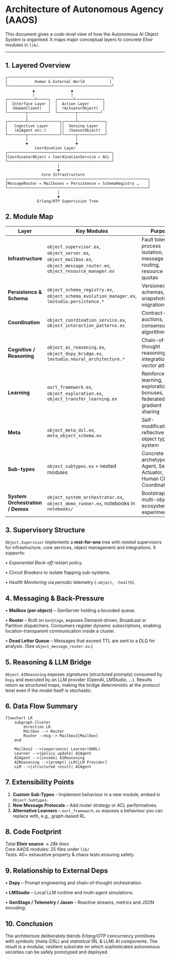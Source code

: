# Architecture of Autonomous Agency (AAOS)

This document gives a *code-level* view of how the Autonomous AI Object System is organised.  It maps major conceptual layers to concrete Elixir modules in `lib/`.

---

## 1. Layered Overview

```
┌──────────────────────────────────────────────┐
│            Human & External World           │
└──────────────────────────────────────────────┘
            ▲                ▲
            │                │
┌────────────┴─────┐  ┌───────┴────────────┐
│  Interface Layer │  │  Action Layer      │
│  (HumanClient)   │  │  (ActuatorObject)  │
└────────┬─────────┘  └────────┬──────────┘
         │                     │
┌────────┴──────────────┐┌─────┴────────────┐
│   Cognitive Layer     ││  Sensing Layer   │
│   (AIAgent etc.)      ││  (SensorObject)  │
└────────┬──────────────┘└─────┬────────────┘
         │                     │
         ▼                     ▼
             Coordination Layer
┌──────────────────────────────────────────────┐
│CoordinatorObject ▸ CoordinationService ▸ ACL │
└──────────────────────────────────────────────┘
                       │
                       ▼
                Core Infrastructure
┌──────────────────────────────────────────────────────────────┐
│MessageRouter ▸ Mailboxes ▸ Persistence ▸ SchemaRegistry …    │
└──────────────────────────────────────────────────────────────┘
                       │
                       ▼
              Erlang/OTP Supervision Tree

```


## 2. Module Map

| Layer | Key Modules | Purpose |
|-------|-------------|---------|
| **Infrastructure** | `object_supervisor.ex`, `object_server.ex`, `object_mailbox.ex`, `object_message_router.ex`, `object_resource_manager.ex` | Fault tolerance, process isolation, message routing, resource quotas |
| **Persistence & Schema** | `object_schema_registry.ex`, `object_schema_evolution_manager.ex`, `lmstudio.persistence.*` | Versioned schemas, state snapshots, hot migrations |
| **Coordination** | `object_coordination_service.ex`, `object_interaction_patterns.ex` | Contract-net, auctions, consensus algorithms |
| **Cognitive / Reasoning** | `object_ai_reasoning.ex`, `object_dspy_bridge.ex`, `lmstudio.neural_architecture.*` | Chain-of-thought reasoning, LLM integration, vector attention |
| **Learning** | `oorl_framework.ex`, `object_exploration.ex`, `object_transfer_learning.ex` | Reinforcement learning, exploration bonuses, federated gradient sharing |
| **Meta** | `object_meta_dsl.ex`, `meta_object_schema.ex` | Self-modification, reflective DSL, object type system |
| **Sub-types** | `object_subtypes.ex` + nested modules | Concrete archetypes (AI Agent, Sensor, Actuator, Human Client, Coordinator) |
| **System Orchestration / Demos** | `object_system_orchestrator.ex`, `object_demo_runner.ex`, notebooks in `notebooks/` | Bootstraps multi-object ecosystems for experimentation |


## 3. Supervisory Structure

`Object.Supervisor` implements a **rest-for-one** tree with nested supervisors for infrastructure, core services, object management and integrations.  It supports:

• *Exponential Back-off* restart policy.

• *Circuit Breakers* to isolate flapping sub-systems.

• *Health Monitoring* via periodic telemetry (`:object, :health`).


## 4. Messaging & Back-Pressure

• **Mailbox (per object)** – GenServer holding a bounded queue.

• **Router** – Built on `GenStage`, exposes Demand-driven, Broadcast or Partition dispatchers.  Consumers register dynamic subscriptions, enabling location-transparent communication inside a cluster.

• **Dead Letter Queue** – Messages that exceed TTL are sent to a DLQ for analysis.  (See `object_message_router.ex`.)


## 5. Reasoning & LLM Bridge

`Object.AIReasoning` exposes *signatures* (structured prompts) consumed by `Dspy` and executed by an LLM provider (OpenAI, LMStudio, …).  Results return as structured maps, making the bridge deterministic at the protocol level even if the model itself is stochastic.


## 6. Data Flow Summary

```mermaid
flowchart LR
    subgraph Cluster
        direction LR
        Mailbox --> Router
        Router --msg--> Mailbox2[Mailbox]
    end

    Mailbox2 -->|experience| Learner(OORL)
    Learner -->|policy update| AIAgent
    AIAgent -->|invoke| AIReasoning
    AIReasoning -->|prompt| LLM[LLM Provider]
    LLM -->|structured result| AIAgent
```


## 7. Extensibility Points

1. **Custom Sub-Types** – Implement behaviour in a new module, embed in `Object.Subtypes`.
2. **New Message Protocols** – Add router strategy or ACL performatives.
3. **Alternative Learners** – `oorl_framework.ex` exposes a behaviour you can replace with, e.g., graph-based RL.


## 8. Code Footprint

Total **Elixir source**: ≈ *28k lines*  
Core AAOS modules: 25 files under `lib/`  
Tests: 40+ exhaustive property & chaos tests ensuring safety.


## 9. Relationship to External Deps

• **Dspy** – Prompt engineering and chain-of-thought orchestration.

• **LMStudio** – Local LLM runtime and multi-agent simulations.

• **GenStage / Telemetry / Jason** – Reactive streams, metrics and JSON encoding.


## 10. Conclusion

The architecture deliberately blends *Erlang/OTP* concurrency primitives with *symbolic* (meta-DSL) and *statistical* (RL & LLM) AI components.  The result is a modular, resilient substrate on which sophisticated autonomous societies can be safely prototyped and deployed.

